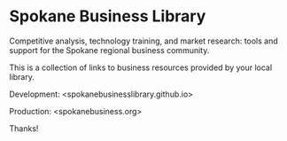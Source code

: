 Spokane Business Library
================================

Competitive analysis, technology training, and market research: tools and support for the Spokane regional business community. 

This is a collection of links to business resources provided by your local library.

Development: <spokanebusinesslibrary.github.io>

Production: <spokanebusiness.org>

Thanks!

